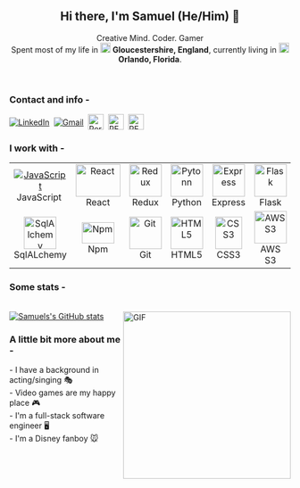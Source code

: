 <h2 align="center">Hi there, I'm Samuel (He/Him) 👋</h2>
<p font-weight='300px' align="center">Creative Mind. Coder. Gamer </br>
Spent most of my life in <img src="https://image.flaticon.com/icons/svg/197/197485.svg" width="18"/> <b>Gloucestershire, England</b>, currently living in
<img src="https://image.flaticon.com/icons/svg/197/197484.svg" width="18"/> <b>Orlando, Florida</b>.
</p>
<br/>

<h3 font-weight='300px' align="left">Contact and info -</h3>
<a href="https://www.linkedin.com/in/samuelnunn90/"><img align="center" src="https://img.shields.io/badge/linkedin-%230077B5.svg?&style=for-the-badge&logo=linkedin&logoColor=white" alt="LinkedIn" /></a>&nbsp;
<a href="mailto:samuelnunn90@gmail.com?subject=GitHub"><img align="center" border-radius='25px'src="https://img.shields.io/badge/gmail-%23D14836.svg?&style=for-the-badge&logo=gmail&logoColor=white" alt="Gmail"/></a>&nbsp;
<a href="https://www.samuel-nunn.com"><img align="center" height='28px' src="https://img.shields.io/badge/-PORTFOLIO-6100A5" alt="Portfolio"/></a>&nbsp;
<a href="https://docs.google.com/document/d/1oMLge7zK7Hqxf9LOet9-iMOkQJN8RPT08_LOL2nRGiE/edit"><img align="center" height='28px' src="https://img.shields.io/badge/-RESUME-00C58E" alt="RESUME"/></a>&nbsp;
<a href="https://angel.co/u/samuel-nunn"><img align="center" height='28px' src="https://img.shields.io/badge/-AngelList-yellow" alt="RESUME" color='white'/></a>&nbsp;
</br>

<h3 font-weight='300px' align="left">I work with -</h3>
<table>
  <tr>
    <td align="center" width="96">
      <a href="https://github.com/Samuelnunn">
        <img src="https://www.gran-turismo.com/gtsport/decal/5125114039554278920_1.png"  alt="JavaScript" />
      </a>
      <br>JavaScript&nbsp;
    </td>
    <td align="center" width="96">
      <a href="https://github.com/Samuelnunn">
        <img src="https://upload.wikimedia.org/wikipedia/commons/thumb/a/a7/React-icon.svg/1920px-React-icon.svg.png" height='58px' width='80px' alt="React" />
      </a>
      <br>React
    </td>
    <td align="center" width="96">
      <a href="https://github.com/Samuelnunn">
        <img src="https://avatars.githubusercontent.com/u/13142323?s=400&v=4" height='58px' width='58px'  alt="Redux" />
      </a>
      <br>Redux
    </td>
    <td align="center" width="96">
      <a href="https://github.com/Samuelnunn">
        <img src="https://camo.githubusercontent.com/888e388801f947dec7c3d843942c277af25fe2b1aed1821542c4e711f210312a/68747470733a2f2f75706c6f61642e77696b696d656469612e6f72672f77696b6970656469612f636f6d6d6f6e732f7468756d622f632f63332f507974686f6e2d6c6f676f2d6e6f746578742e7376672f37363870782d507974686f6e2d6c6f676f2d6e6f746578742e7376672e706e67" height='58px' width='58px' alt="Pytonn" />
      </a>
      <br>Python
    </td>
   <td align="center" width="96">
      <a href="https://github.com/Samuelnunn">
        <img src="https://cdn.worldvectorlogo.com/logos/express-109.svg" height='58px' width='58px' alt="Express" />
      </a>
      <br>Express
    </td>
    <td align="center" width="96">
      <a href="https://github.com/Samuelnunn">
        <img src="https://kevin-brown.com/images/flask-logo.svg" height='58px' width='58px' alt="Flask" />
      </a>
      <br>Flask
    </td>
    <td align="center" width="96">
      <a href="https://github.com/Samuelnunn">
        <img src="https://cdn.worldvectorlogo.com/logos/sequelize.svg" height='58px' width='58px' alt="Sequelize" />
      </a>
      <br>Sequelize
    </td>
    <td align="center" width="96">
      <a href="https://github.com/Samuelnunn">
        <img src="https://wiki.postgresql.org/images/thumb/a/a4/PostgreSQL_logo.3colors.svg/540px-PostgreSQL_logo.3colors.svg.png" height='58px' width='58px' alt="PostgreSQL" />
      </a>
      <br>PostgreSQL
    </td>
<td align="center" width="96">
      <a href="https://github.com/Samuelnunn">
        <img src="https://www.svgrepo.com/show/7344/sql-file-format-symbol.svg" height='58px' width='58px' alt="Sql" />
      </a>
      <br>Sql
</td>
  </tr>
  <tr>
  <td align="center" width="96">
      <a href="https://github.com/Samuelnunn">
        <img src="https://assets.dryicons.com/uploads/icon/svg/11921/238a4a3d-7671-409b-b20e-fb7bc2010f9e.svg" height='58px' width='58px' alt="SqlAlchemy" />
      </a>
      <br>SqlALchemy
  </td>
<td align="center" width="96">
      <a href="https://github.com/Samuelnunn">
        <img src="https://upload.wikimedia.org/wikipedia/commons/thumb/d/db/Npm-logo.svg/800px-Npm-logo.svg.png" height='38px' width='58px' align='bottom' alt="Npm" />
      </a>
      <br>Npm
</td>
<td align="center" width="96">
      <a href="https://github.com/Samuelnunn">
        <img src="https://upload.wikimedia.org/wikipedia/commons/thumb/3/3f/Git_icon.svg/97px-Git_icon.svg.png" height='58px' width='58px' alt="Git" />
      </a>
      <br>Git
</td>
<td align="center" width="96">
      <a href="https://github.com/Samuelnunn">
        <img src="https://upload.wikimedia.org/wikipedia/commons/thumb/6/61/HTML5_logo_and_wordmark.svg/512px-HTML5_logo_and_wordmark.svg.png" height='58px' width='58px' alt="HTML5" />
      </a>
      <br>HTML5
</td>
<td align="center" width="96">
      <a href="https://github.com/Samuelnunn">
        <img src="https://upload.wikimedia.org/wikipedia/commons/thumb/d/d5/CSS3_logo_and_wordmark.svg/363px-CSS3_logo_and_wordmark.svg.png" height='58px' width='48px' alt="CSS3" />
      </a>
      <br>CSS3
</td>
<td align="center" width="96">
      <a href="https://github.com/Samuelnunn">
        <img src="https://upload.wikimedia.org/wikipedia/commons/thumb/b/bc/Amazon-S3-Logo.svg/931px-Amazon-S3-Logo.svg.png" height='58px' width='58px' alt="AWS S3" />
      </a>
      <br>AWS S3
</td>
<td align="center" width="96">
      <a href="https://github.com/Samuelnunn">
        <img src="https://iconape.com/wp-content/files/xn/371066/svg/371066.svg" height='58px' width='58px' alt="Heroku" />
      </a>
      <br>Heroku
</td>
    <td align="center" width="96">
      <a href="https://github.com/Samuelnunn">
        <img src="https://raw.githubusercontent.com/PowerShell/PowerShell/master/assets/ps_black_128.svg" height='58px' width='58px' alt="Powershell" />
      </a>
      <br>Powershell
    </td>
        <td align="center" width="96">
      <a href="https://github.com/Samuelnunn">
        <img src="https://www.docker.com/sites/default/files/d8/2019-07/Moby-logo.png" height='58px' width='88px' alt="Docker" />
      </a>
      <br>Docker
    </td>
  </tr>
</table>

<h3 font-weight='300px' align="left">Some stats -</h3>

<br/>[![Samuels's GitHub stats](https://github-readme-stats.vercel.app/api?username=Samuelnunn)](https://github.com/M-eLL/github-readme-stats)
<img align="right" alt="GIF" src="https://media.giphy.com/media/H1dxi6xdh4NGQCZSvz/giphy.gif" height="300" />

<h3 font-weight='300px' align="left">A little bit more about me -</h3>
<p font-weight='50px' align="left">
  - I have a background in acting/singing 🎭 </br>
  - Video games are my happy place 🎮 </br>
  - I'm a full-stack software engineer 🖥️ </br>
  - I'm a Disney fanboy 🐭 </br>
</p>
 </br>
 

<!--
**Samuelnunn/Samuelnunn** is a ✨ _special_ ✨ repository because its `README.md` (this file) appears on your GitHub profile.

Here are some ideas to get you started:

- 🔭 I’m currently working on ...
- 🌱 I’m currently learning ...
- 👯 I’m looking to collaborate on ...
- 🤔 I’m looking for help with ...
- 💬 Ask me about ...
- 📫 How to reach me: ...
- 😄 Pronouns: ...
- ⚡ Fun fact: ...
-->
